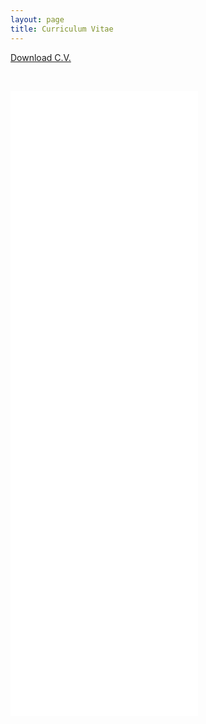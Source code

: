 ```yaml
---
layout: page
title: Curriculum Vitae
---
```

[Download C.V.](/assets/Noel.Naughton.CV.pdf)


&nbsp;

 <embed src="/assets/Noel.Naughton.CV.pdf" class = "full-width" height = "1000"  />
 



